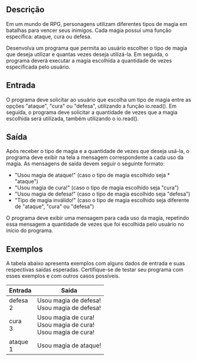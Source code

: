 ## Descrição

Em um mundo de RPG, personagens utilizam diferentes tipos de magia em batalhas para vencer seus inimigos. Cada magia possui uma função específica: ataque, cura ou defesa.

Desenvolva um programa que permita ao usuário escolher o tipo de magia que deseja utilizar e quantas vezes deseja utilizá-la. Em seguida, o programa deverá executar a magia escolhida a quantidade de vezes especificada pelo usuário.

## Entrada

O programa deve solicitar ao usuário que escolha um tipo de magia entre as opções "ataque", "cura" ou "defesa", utilizando a função io.read(). Em seguida, o programa deve solicitar a quantidade de vezes que a magia escolhida será utilizada, também utilizando o io.read().

## Saída

Após receber o tipo de magia e a quantidade de vezes que deseja usá-la, o programa deve exibir na tela a mensagem correspondente a cada uso da magia. As mensagens de saída devem seguir o seguinte formato:

- "Usou magia de ataque!" (caso o tipo de magia escolhido seja \* "ataque")
- "Usou magia de cura!" (caso o tipo de magia escolhido seja "cura")
- "Usou magia de defesa!" (caso o tipo de magia escolhido seja "defesa")
- "Tipo de magia inválido!" (caso o tipo de magia escolhido seja diferente de "ataque", "cura" ou "defesa")

O programa deve exibir uma mensagem para cada uso da magia, repetindo essa mensagem a quantidade de vezes que foi escolhida pelo usuário no início do programa.

## Exemplos

A tabela abaixo apresenta exemplos com alguns dados de entrada e suas respectivas saídas esperadas. Certifique-se de testar seu programa com esses exemplos e com outros casos possíveis.

| Entrada       | Saída                                                                 |
| ------------- | --------------------------------------------------------------------- |
| defesa <br> 2 | Usou magia de defesa! <br> Usou magia de defesa!                      |
| cura <br> 3   | Usou magia de cura! <br> Usou magia de cura! <br> Usou magia de cura! |
| ataque <br> 1 | Usou magia de ataque!                                                 |

